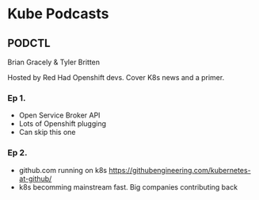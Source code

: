 # Kube Podcasts

## PODCTL
Brian Gracely & Tyler Britten

Hosted by Red Had Openshift devs. Cover K8s news and a primer.

### Ep 1.
- Open Service Broker API
- Lots of Openshift plugging
- Can skip this one

### Ep 2.
- github.com running on k8s https://githubengineering.com/kubernetes-at-github/
- k8s becomming mainstream fast. Big companies contributing back
